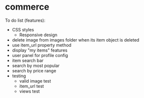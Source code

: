 # commerce
To do list (features):

- CSS styles
  - Responsive design
- delete image from images folder when its item object is deleted
- use item_url property method
- display "my items" features
- user panel for profile config
- item search bar
- search by most popular 
- search by price range
- testing
	- valid image test
	- item_url test
	- views test
